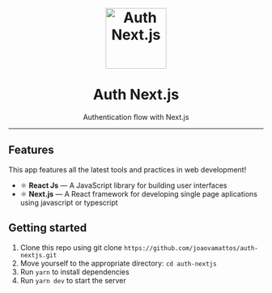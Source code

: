 <h1 align="center">
<br>
  <img src="https://user-images.githubusercontent.com/23246259/125309631-e87d5d80-e2ff-11eb-8704-aefd0be51c86.png" alt="Auth Next.js" width="120">
<br>
<br>
Auth Next.js
</h1>

<p align="center">Authentication flow with Next.js</p>

<hr />

## Features

This app features all the latest tools and practices in web development!

- ⚛️ **React Js** — A JavaScript library for building user interfaces
- ⚛️ **Next.js** — A React framework for developing single page aplications using javascript or typescript

## Getting started

1. Clone this repo using git clone `https://github.com/joaovamattos/auth-nextjs.git`
2. Move yourself to the appropriate directory: `cd auth-nextjs`
3. Run `yarn` to install dependencies
4. Run `yarn dev` to start the server
